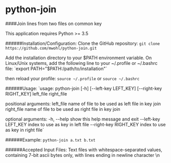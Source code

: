 # python-join
####Join lines from two files on common key

This application requires Python >= 3.5

######Installation/Configuration:
Clone the GitHub repository:
`git clone https://github.com/mwohl/python-join.git`

Add the installation directory to your $PATH environment variable.  On Linux/Unix systems, add the following line to your ~/.profile or ~/.bashrc file:
`export PATH="$PATH:/path/to/installation"`

then reload your profile:
`source ~/.profile`
or
`source ~/.bashrc`

######Usage:
`usage: python-join [-h] [--left-key LEFT_KEY] [--right-key RIGHT_KEY]
                   left_file right_file

positional arguments:
  left_file             name of file to be used as left file in key join
  right_file            name of file to be used as right file in key join

optional arguments:
  -h, --help            show this help message and exit
  --left-key LEFT_KEY   index to use as key in left file
  --right-key RIGHT_KEY
                        index to use as key in right file`

######Example:
`python-join a.txt b.txt`

######Accepted Input Files:
Text files with whitespace-separated values, containing 7-bit ascii bytes only, with lines ending in newline character \n

